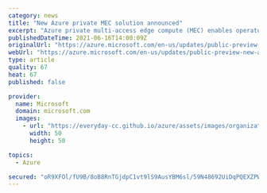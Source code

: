 ```yaml
---
category: news
title: "New Azure private MEC solution announced"
excerpt: "Azure private multi-access edge compute (MEC) enables operators and systems integrators to simplify the consumption of secure and private 5G networks, and to easily deliver ultra-low-latency networking, applications, and services at the enterprise edge."
publishedDateTime: 2021-06-16T14:00:09Z
originalUrl: "https://azure.microsoft.com/en-us/updates/public-preview-new-azure-private-mec-solution-announced/"
webUrl: "https://azure.microsoft.com/en-us/updates/public-preview-new-azure-private-mec-solution-announced/"
type: article
quality: 67
heat: 67
published: false

provider:
  name: Microsoft
  domain: microsoft.com
  images:
    - url: "https://everyday-cc.github.io/azure/assets/images/organizations/microsoft.com-50x50.jpg"
      width: 50
      height: 50

topics:
  - Azure

secured: "oR9XFOl/fU9B/8oB8RnTGjdpC1vt9lS9AusYBM6sl/59N48692UiDqPQEXZPWyL4KUglPKadZsYoOPPxaPTCKMhZrTTtJvxUyBmxglyNpj9QNYGpNTzBgCFFpkZNmlMnv/JHzysM097ZRzCxl30/7uFMKnb/Fq34I6IzZxO36bBGGHbB5dSX8TkSNarfBycLWgtwubAv/m8kQ1GrHna7f0DWBheuRHGgoG8mp1zoWQbNFynusmBMVRbBRJymbcNZZgh8eSXPafRfJpSl0+zC24XZ6GyEyZSbpqRU/NWuKDib0V4yAbX3D+3NW6F7nFtLbkHMI2ge1dI0A8kTFilCG89QP9pTwfTLvo+nCgXsI9g=;cN1fHAb/dLVe0DJ40jrw8g=="
---
```



